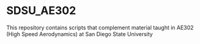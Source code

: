 # SDSU_AE302
This repository contains scripts that complement material taught in AE302 (High Speed Aerodynamics) at San Diego State University
